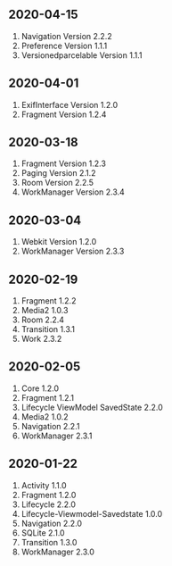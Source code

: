 
## 2020-04-15
1. Navigation Version 2.2.2
2. Preference Version 1.1.1
3. Versionedparcelable Version 1.1.1

## 2020-04-01
1. ExifInterface Version 1.2.0
2. Fragment Version 1.2.4

## 2020-03-18
1. Fragment Version 1.2.3
2. Paging Version 2.1.2
3. Room Version 2.2.5
4. WorkManager Version 2.3.4

## 2020-03-04
1. Webkit Version 1.2.0
2. WorkManager Version 2.3.3

## 2020-02-19
1. Fragment 1.2.2
2. Media2 1.0.3
3. Room 2.2.4
4. Transition 1.3.1
5. Work 2.3.2

## 2020-02-05
1. Core 1.2.0
2. Fragment 1.2.1
3. Lifecycle ViewModel SavedState 2.2.0
4. Media2 1.0.2
5. Navigation 2.2.1
6. WorkManager 2.3.1

## 2020-01-22
1. Activity 1.1.0
2. Fragment 1.2.0
3. Lifecycle 2.2.0
4. Lifecycle-Viewmodel-Savedstate 1.0.0
5. Navigation 2.2.0
6. SQLite 2.1.0
7. Transition 1.3.0
8. WorkManager 2.3.0

